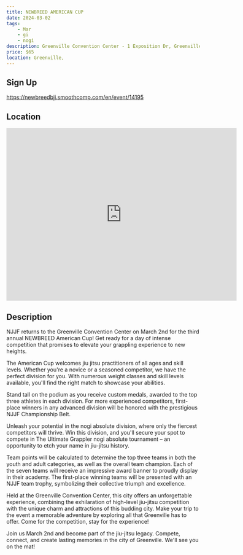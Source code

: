 ```yaml
---
title: NEWBREED AMERICAN CUP
date: 2024-03-02
tags:
    - Mar
    - gi 
    - nogi 
description: Greenville Convention Center - 1 Exposition Dr, Greenville, SC
price: $65
location: Greenville,
---
```

## Sign Up
https://newbreedbjj.smoothcomp.com/en/event/14195

## Location
<iframe src="https://www.google.com/maps/embed?pb=!1m18!1m12!1m3!1d12345.6789!2d-82.3541742!3d34.8526839!2m3!1f0!2f0!3f0!3m2!1i1024!2i768!4f13.1!3m3!1m2!1s0x0%3A0x0!2z34.8526839!5e0!3m2!1sen!2sus!4v1234567890" width="600" height="450" style="border:0;" allowfullscreen="" loading="lazy"></iframe>

## Description
NJJF returns to the Greenville Convention Center on March 2nd for the third annual NEWBREED American Cup! Get ready for a day of intense competition that promises to elevate your grappling experience to new heights.


The American Cup welcomes jiu jitsu practitioners of all ages and skill levels. Whether you're a novice or a seasoned competitor, we have the perfect division for you. With numerous weight classes and skill levels available, you'll find the right match to showcase your abilities.


Stand tall on the podium as you receive custom medals, awarded to the top three athletes in each division. For more experienced competitors, first-place winners in any advanced division will be honored with the prestigious NJJF Championship Belt.


Unleash your potential in the nogi absolute division, where only the fiercest competitors will thrive. Win this division, and you'll secure your spot to compete in The Ultimate Grappler nogi absolute tournament – an opportunity to etch your name in jiu-jitsu history.


Team points will be calculated to determine the top three teams in both the youth and adult categories, as well as the overall team champion. Each of the seven teams will receive an impressive award banner to proudly display in their academy. The first-place winning teams will be presented with an NJJF team trophy, symbolizing their collective triumph and excellence.


Held at the Greenville Convention Center, this city offers an unforgettable experience, combining the exhilaration of high-level jiu-jitsu competition with the unique charm and attractions of this budding city. Make your trip to the event a memorable adventure by exploring all that Greenville has to offer. Come for the competition, stay for the experience!


Join us March 2nd and become part of the jiu-jitsu legacy. Compete, connect, and create lasting memories in the city of Greenville. We'll see you on the mat!